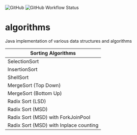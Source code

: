 ![GitHub](https://img.shields.io/github/license/h-shrishrimal/algorithms)
![GitHub Workflow Status](https://github.com/h-shrishrimal/algorithms/actions/workflows/maven.yml/badge.svg)

# algorithms
Java implementation of various data structures and algorithms

| Sorting Algorithms 	                   |
|----------------------------------------|
| SelectionSort 	                        |
| InsertionSort 	                        |
| ShellSort 	                            |
| MergeSort (Top Down) 	                 |
| MergeSort (Bottom Up)	                 |
| Radix Sort (LSD) 	                     |
| Radix Sort (MSD)	                      |
| Radix Sort (MSD) with ForkJoinPool     |
| Radix Sort (MSD) with Inplace counting |

